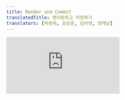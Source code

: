 ```yaml
---
title: Render and Commit
translatedTitle: 렌더링하고 커밋하기
translators: [박문하, 강승훈, 김아영, 정재남]
---
```


<iframe 
  style={{aspectRatio: 1.7778, width: '100%'}} 
  src="https://www.youtube.com/embed/playlist?list=PLjQV3hketAJkh6BEl0n4PDS_2fBd0cS9v&index=17"
  title="YouTube video player" 
  frameBorder="0" 
/>

<Intro>

Before your components are displayed on screen, they must be rendered by React. Understanding the steps in this process will help you think about how your code executes and explain its behavior.
<Trans>컴포넌트를 화면에 표시하기 이전에 React에서 렌더링을 해야 합니다. 해당 과정의 단계를 이해하면 코드가 어떻게 실행되는지 이해할 수 있고 React 렌더링 동작에 관해 설명하는데 도움이 됩니다.</Trans>

</Intro>

<YouWillLearn>

* What rendering means in React
* When and why React renders a component
* The steps involved in displaying a component on screen
* Why rendering does not always produce a DOM update

<TransBlock>
  - React에서 렌더링의 의미
  - React가 컴포넌트를 언제, 왜 렌더링 하는지
  - 화면에 컴포넌트를 표시하는 단계
  - 렌더링이 항상 DOM 업데이트를 하지 않는 이유
</TransBlock>

</YouWillLearn>

Imagine that your components are cooks in the kitchen, assembling tasty dishes from ingredients. In this scenario, React is the waiter who puts in requests from customers and brings them their orders. This process of requesting and serving UI has three steps:
<Trans>주방에서 요리사가 컴포넌트를 재료로 맛있는 요리를 한다고 상상해보세요. 이 시나리오에서 React는 고객들의 요청을 받고 주문을 가져오는 웨이터입니다. 이 과정에는 UI를 요청하고 제공하는 세 가지 단계가 있습니다.</Trans>

1. **Triggering** a render (delivering the guest's order to the kitchen)
2. **Rendering** the component (preparing the order in the kitchen)
3. **Committing** to the DOM (placing the order on the table)

<TransBlock>
1. 렌더링 **촉발** (손님의 주문을 주방으로 전달)
2. 컴포넌트 **렌더링** (주방에서 주문 받기)
3. DOM에 **커밋** (테이블에 주문한 요리 내놓기)
</TransBlock>

<IllustrationBlock sequential>
  <Illustration caption="Trigger" alt="React as a server in a restaurant, fetching orders from the users and delivering them to the Component Kitchen." src="/images/docs/illustrations/i_render-and-commit1.png" />
  <Illustration caption="Render" alt="The Card Chef gives React a fresh Card component." src="/images/docs/illustrations/i_render-and-commit2.png" />
  <Illustration caption="Commit" alt="React delivers the Card to the user at their table." src="/images/docs/illustrations/i_render-and-commit3.png" />
</IllustrationBlock>

## Step 1: Trigger a render<Trans>렌더링을 촉발시킵니다</Trans> {/*step-1-trigger-a-render*/}

There are two reasons for a component to render:
<Trans>컴포넌트 렌더링이 일어나는 데에는 두 가지 이유가 있습니다:</Trans>

1. It's the component's **initial render.**
2. The component's (or one of its ancestors') **state has been updated.**

<TransBlock>
1. 컴포넌트의 **첫 렌더링인 경우**
2. 컴포넌트의 **state**(또는 상위 요소 중 하나)가 업데이트된 경우
</TransBlock>

### Initial render<Trans>첫 렌더링</Trans> {/*initial-render*/}

When your app starts, you need to trigger the initial render. Frameworks and sandboxes sometimes hide this code, but it's done by calling [`createRoot`](/reference/react-dom/client/createRoot) with the target DOM node, and then calling its `render` method with your component:
<Trans>앱을 시작하기 위해서는 첫 렌더링을 촉발시켜야 합니다. 프레임워크와 샌드박스가 때때로 코드를 숨기지만, 대상 DOM 노드로 [`createRoot`](/reference/react-dom/client/createRoot)를 호출한 다음 컴포넌트로 `render` 메서드를 호출하면 됩니다.</Trans>

<Sandpack>

```js index.js active
import Image from './Image.js';
import { createRoot } from 'react-dom/client';

const root = createRoot(document.getElementById('root'))
root.render(<Image />);
```

```js Image.js
export default function Image() {
  return (
    <img
      src="https://i.imgur.com/ZF6s192.jpg"
      alt="'Floralis Genérica' by Eduardo Catalano: a gigantic metallic flower sculpture with reflective petals"
    />
  );
}
```

</Sandpack>

Try commenting out the `root.render()` call and see the component disappear!
<Trans>`root.render()` 호출을 주석 처리하고 컴포넌트가 사라지는 것을 확인하세요!</Trans>

### Re-renders when state updates<Trans>state가 업데이트되면 리렌더링합니다</Trans> {/*re-renders-when-state-updates*/}

Once the component has been initially rendered, you can trigger further renders by updating its state with the [`set` function.](/reference/react/useState#setstate) Updating your component's state automatically queues a render. (You can imagine these as a restaurant guest ordering tea, dessert, and all sorts of things after putting in their first order, depending on the state of their thirst or hunger.)
<Trans>컴포넌트가 처음 렌더링되면 [`set` (설정자) 함수](/reference/react/useState#setstate)로 state를 업데이트하여 추가 렌더링을 촉발시킬 수 있습니다. 컴포넌트의 state를 업데이트하면 자동으로 렌더링이 대기열에 추가됩니다. (이것은 식당에서 손님이 첫 주문 이후에 갈증이 나거나 배고파져서 차, 디저트 등을 추가로 주문하는 모습으로 상상해 볼 수 있습니다.)</Trans>

<IllustrationBlock sequential>
  <Illustration caption="State update..." alt="React as a server in a restaurant, serving a Card UI to the user, represented as a patron with a cursor for their head. They patron expresses they want a pink card, not a black one!" src="/images/docs/illustrations/i_rerender1.png" />
  <Illustration caption="...triggers..." alt="React returns to the Component Kitchen and tells the Card Chef they need a pink Card." src="/images/docs/illustrations/i_rerender2.png" />
  <Illustration caption="...render!" alt="The Card Chef gives React the pink Card." src="/images/docs/illustrations/i_rerender3.png" />
</IllustrationBlock>

## Step 2: React renders your components<Trans>React가 컴포넌트를 렌더링합니다</Trans> {/*step-2-react-renders-your-components*/}

After you trigger a render, React calls your components to figure out what to display on screen. **"Rendering" is React calling your components.**
<Trans>렌더링을 촉발시키면, React는 컴포넌트를 호출하여 화면에 표시할 내용을 파악합니다. **"렌더링"은 React에서 컴포넌트를 호출하는 것입니다.**</Trans>

* **On initial render,** React will call the root component.
* **For subsequent renders,** React will call the function component whose state update triggered the render.

<TransBlock>
- **첫 렌더링에서** React는 루트 컴포넌트를 호출합니다.
- **이후 렌더링에서** React는 state 업데이트에 의해 렌더링이 발동된 함수 컴포넌트를 호출합니다.
</TransBlock>

This process is recursive: if the updated component returns some other component, React will render _that_ component next, and if that component also returns something, it will render _that_ component next, and so on. The process will continue until there are no more nested components and React knows exactly what should be displayed on screen.
<Trans>이 과정은 재귀적입니다: 업데이트된 컴포넌트가 다른 컴포넌트를 반환하면 React는 다음으로 *해당* 컴포넌트를 렌더링하고 해당 컴포넌트도 컴포넌트를 반환하면 *반환된* 컴포넌트를 다음에 렌더링하는 방식입니다. 중첩된 컴포넌트가 더 이상 없고 React가 화면에 표시되어야 하는 내용을 정확히 알 때까지 이 단계는 계속됩니다.</Trans>

In the following example, React will call `Gallery()` and  `Image()` several times:
<Trans>다음 예제에서 React는 `Gallery()`와 `Image()`를 여러 번 호출합니다:</Trans>

<Sandpack>

```js Gallery.js active
export default function Gallery() {
  return (
    <section>
      <h1>Inspiring Sculptures</h1>
      <Image />
      <Image />
      <Image />
    </section>
  );
}

function Image() {
  return (
    <img
      src="https://i.imgur.com/ZF6s192.jpg"
      alt="'Floralis Genérica' by Eduardo Catalano: a gigantic metallic flower sculpture with reflective petals"
    />
  );
}
```

```js index.js
import Gallery from './Gallery.js';
import { createRoot } from 'react-dom/client';

const root = createRoot(document.getElementById('root'))
root.render(<Gallery />);
```

```css
img { margin: 0 10px 10px 0; }
```

</Sandpack>

* **During the initial render,** React will [create the DOM nodes](https://developer.mozilla.org/docs/Web/API/Document/createElement) for `<section>`, `<h1>`, and three `<img>` tags. 
* **During a re-render,** React will calculate which of their properties, if any, have changed since the previous render. It won't do anything with that information until the next step, the commit phase.

<TransBlock>
  - **첫 렌더링을 하는 동안** React는 `<section>`, `<h1>` 그리고 3개의 `<img>` 태그에 대한 [DOM 노드를 생성](https://developer.mozilla.org/docs/Web/API/Document/createElement)합니다.
  - **리렌더링하는 동안** React는 이전 렌더링 이후 변경된 속성을 계산합니다. 다음 단계인 커밋 단계까지는 해당 정보로 아무런 작업도 수행하지 않습니다.
</TransBlock>

<Pitfall>

Rendering must always be a [pure calculation](/learn/keeping-components-pure):
<Trans>렌더링은 항상 [순수한 계산](/learn/keeping-components-pure)이어야 합니다:</Trans>

* **Same inputs, same output.** Given the same inputs, a component should always return the same JSX. (When someone orders a salad with tomatoes, they should not receive a salad with onions!)
* **It minds its own business.** It should not change any objects or variables that existed before rendering. (One order should not change anyone else's order.)

<TransBlock>
- **동일한 입력에는 동일한 출력을 해야합니다.** 동일한 입력이 주어지면 컴포넌트는 항상 동일한 JSX를 반환해야 합니다. (누군가 토마토 샐러드를 주문하면 그들은 양파가 있는 샐러드를 받으면 안 됩니다!)
- **이전의 state를 변경해서는 안됩니다.** 렌더링 전에 존재했던 객체나 변수를 변경해서는 안 됩니다. (누군가의 주문이 다른 사람의 주문을 변경해서는 안 됩니다.)
</TransBlock>

Otherwise, you can encounter confusing bugs and unpredictable behavior as your codebase grows in complexity. When developing in "Strict Mode", React calls each component's function twice, which can help surface mistakes caused by impure functions.
<Trans>그렇지 않으면 코드베이스가 복잡해짐에 따라 혼란스러운 버그와 예측할 수 없는 동작이 발생할 수 있습니다. "Strict Mode"에서 개발할 때 React는 각 컴포넌트의 함수를 두 번 호출하여 순수하지 않은 함수로 인한 실수를 표면화하는데 도움을 받을 수 있습니다.</Trans>

</Pitfall>

<DeepDive>

#### Optimizing performance<Trans>성능 최적화</Trans> {/*optimizing-performance*/}

The default behavior of rendering all components nested within the updated component is not optimal for performance if the updated component is very high in the tree. If you run into a performance issue, there are several opt-in ways to solve it described in the [Performance](https://reactjs.org/docs/optimizing-performance.html) section. **Don't optimize prematurely!**
<Trans>업데이트된 컴포넌트 내에 중첩된 모든 컴포넌트를 렌더링하는 기본 동작은 업데이트된 컴포넌트가 트리에서 매우 높은 곳에 있는 경우 성능 최적화되지 않습니다. 성능 문제가 발생하는 경우 [성능](https://reactjs.org/docs/optimizing-performance.html) 섹션에 설명된 몇 가지 옵트인 방식으로 문제를 해결 할 수 있습니다. **성급하게 최적화하지 마세요!**</Trans>

</DeepDive>

## Step 3: React commits changes to the DOM<Trans>React가 DOM에 변경사항을 커밋</Trans> {/*step-3-react-commits-changes-to-the-dom*/}

After rendering (calling) your components, React will modify the DOM. 
<Trans>컴포넌트를 렌더링(호출)한 후 React는 DOM을 수정합니다. </Trans>

* **For the initial render,** React will use the [`appendChild()`](https://developer.mozilla.org/docs/Web/API/Node/appendChild) DOM API to put all the DOM nodes it has created on screen. 
* **For re-renders,** React will apply the minimal necessary operations (calculated while rendering!) to make the DOM match the latest rendering output.
<TransBlock>
- **초기 렌더링의 경우** React는 [`appendChild()`](https://developer.mozilla.org/docs/Web/API/Node/appendChild) DOM API를 사용하여 생성한 모든 DOM 노드를 화면에 표시합니다.
- **리렌더링의 경우** React는 필요한 최소한의 작업(렌더링하는 동안 계산된 것!)을 적용하여 DOM이 최신 렌더링 출력과 일치하도록 합니다.
</TransBlock>

**React only changes the DOM nodes if there's a difference between renders.** For example, here is a component that re-renders with different props passed from its parent every second. Notice how you can add some text into the `<input>`, updating its `value`, but the text doesn't disappear when the component re-renders:
<Trans>**React는 렌더링 간에 차이가 있는 경우에만 DOM 노드를 변경합니다.** 예를 들어 매초 부모로부터 전달된 다른 props로 다시 렌더링하는 컴포넌트가 있습니다. `<input>`에 텍스트를 입력하여 `value`를 업데이트 하지만 컴포넌트가 리렌더링될 때 텍스트가 사라지지 않습니다.</Trans>

<Sandpack>

```js Clock.js active
export default function Clock({ time }) {
  return (
    <>
      <h1>{time}</h1>
      <input />
    </>
  );
}
```

```js App.js hidden
import { useState, useEffect } from 'react';
import Clock from './Clock.js';

function useTime() {
  const [time, setTime] = useState(() => new Date());
  useEffect(() => {
    const id = setInterval(() => {
      setTime(new Date());
    }, 1000);
    return () => clearInterval(id);
  }, []);
  return time;
}

export default function App() {
  const time = useTime();
  return (
    <Clock time={time.toLocaleTimeString()} />
  );
}
```

</Sandpack>

This works because during this last step, React only updates the content of `<h1>` with the new `time`. It sees that the `<input>` appears in the JSX in the same place as last time, so React doesn't touch the `<input>`—or its `value`!
<Trans>마지막 단계에서 React가 `<h1>`의 내용만 새로운 `time`으로 업데이트하기 때문입니다. `<input>`이 JSX에서 이전과 같은 위치로 확인되므로 React는 `<input>` 또는 `value`를 건드리지 않습니다!</Trans>

## Epilogue: Browser paint<Trans>에필로그: 브라우저 페인트</Trans> {/*epilogue-browser-paint*/}

After rendering is done and React updated the DOM, the browser will repaint the screen. Although this process is known as "browser rendering", we'll refer to it as "painting" to avoid confusion throughout the docs.
<Trans>렌더링이 완료되고 React가 DOM을 업데이트한 후 브라우저는 화면을 다시 그립니다. 이 단계를 "브라우저 렌더링"이라고 하지만 이 문서의 나머지 부분에서 혼동을 피하고자 "페인팅"이라고 부를 것입니다.</Trans>

<Illustration alt="A browser painting 'still life with card element'." src="/images/docs/illustrations/i_browser-paint.png" />

<Recap>

* Any screen update in a React app happens in three steps:
  1. Trigger
  2. Render
  3. Commit
* You can use Strict Mode to find mistakes in your components
* React does not touch the DOM if the rendering result is the same as last time

<TransBlock>
- React 앱의 모든 화면 업데이트는 세 단계로 이루어집니다.
    1. 촉발
    2. 렌더링
    3. 커밋
- Strict Mode를 사용하여 컴포넌트에서 실수를 찾을 수 있습니다.
- 렌더링 결과가 이전과 같으면 React는 DOM을 건드리지 않습니다.
</TransBlock>
</Recap>

